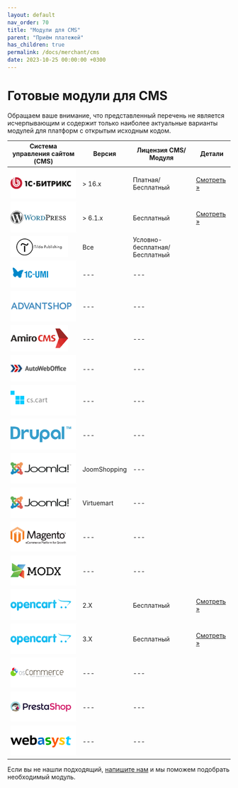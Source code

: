 ```yaml
---
layout: default
nav_order: 70
title: "Модули для CMS"
parent: "Приём платежей"
has_children: true
permalink: /docs/merchant/cms
date: 2023-10-25 00:00:00 +0300
---
```


# Готовые модули для CMS

Обращаем ваше внимание, что представленный перечень не является исчерпывающим и содержит только наиболее
актуальные варианты модулей для платформ с открытым исходным кодом.

| Система управления сайтом (CMS)                         | Версия       | Лицензия CMS/Модуля           | Детали
| ------------------------------------------------------- |--------------|-------------------------------| ---------------------------------
| ![1С Битрикс](/assets/images/cms/1s_bitrix.svg)         | > 16.x       | Платная/Бесплатный            | [Смотреть &raquo;](/docs/merchant/cms/1c-bitrix/)
| ![WordPress](/assets/images/cms/wordpress.svg)          | > 6.1.x      | Бесплатный                    | [Смотреть &raquo;](/docs/merchant/cms/woocommerce/)
| ![Tilda](/assets/images/cms/tilda.png)                  | Все          | Условно-бесплатная/Бесплатный | 
| ![UMI.CMS](/assets/images/cms/1c-umi.svg)               | ---          | ---                           |
| ![AdvantShop](/assets/images/cms/advantshop.svg)        | ---          | ---                           |
| ![AmiroCMS](/assets/images/cms/amirocms.png)            | ---          | ---                           |
| ![АвтоВебОфис](/assets/images/cms/autoweboffice.png)    | ---          | ---                           |
| ![CS-Cart](/assets/images/cms/cscart.svg)               | ---          | ---                           |
| ![Ubercart](/assets/images/cms/drupal.svg)              | ---          | ---                           |
| ![JoomShopping](/assets/images/cms/joomla.svg)          | JoomShopping | ---                           |
| ![Virtuemart](/assets/images/cms/joomla.svg)            | Virtuemart   | ---                           |
| ![Magento](/assets/images/cms/magento.svg)              | ---          | ---                           |
| ![ModX](/assets/images/cms/modx.svg)                    | ---          | ---                           |
| ![OpenCart](/assets/images/cms/opencart.svg)            | 2.X          | Бесплатный                    |[Смотреть &raquo;](/docs/merchant/cms/opencartv2/)
| ![OpenCart](/assets/images/cms/opencart.svg)            | 3.X          | Бесплатный                    |[Смотреть &raquo;](/docs/merchant/cms/opencartv3/)
| ![OSCommerce](/assets/images/cms/oscommerce.svg)        | ---          | ---                           |
| ![PrestaShop](/assets/images/cms/prestashop.svg)        | ---          | ---                           |
| ![WebAsyst/ShopScript](/assets/images/cms/webasyst.svg) | ---          | ---                           |


Если вы не нашли подходящий, [напишите нам](https://www.invoicebox.ru/ru/contacts/feedback.html) и мы поможем подобрать необходимый модуль.
